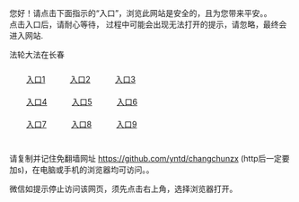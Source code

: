 您好！请点击下面指示的“入口”，浏览此网站是安全的，且为您带来平安。。 <br/>
点击入口后，请耐心等待， 过程中可能会出现无法打开的提示，请忽略，最终会进入网站. </br>

法轮大法在长春<br/>
<div style="padding:10px"><a style="margin:20px" target="_blank" href="https://d1zwwsivefjz9.cloudfront.net/2Qpsp?bivtpvj" id="ccLink1" rel="nofollow">入口1</a> <a target="_blank" style="margin:20px" href="https://d2ivxhi8udeao2.cloudfront.net/2Qpsp?nydiclhr" id="ccLink2" rel="nofollow">入口2</a> <a style="margin:20px" target="_blank" href="https://d1rmgpyc80cxz1.cloudfront.net/2Qpsp?rwgzldko" id="ccLink3" rel="nofollow">入口3</a></div>

<div style="padding:10px" ><a style="margin:20px" target="_blank" href="https://d1zwwsivefjz9.cloudfront.net/2Qpsp?bivtpvj" id="ccLink4" rel="nofollow">入口4</a> <a style="margin:20px" href="https://d2ivxhi8udeao2.cloudfront.net/2Qpsp?nydiclhr" target="_blank" id="ccLink5" rel="nofollow">入口5</a> <a style="margin:20px" href="https://d1rmgpyc80cxz1.cloudfront.net/2Qpsp?rwgzldko" target="_blank" id="ccLink6" rel="nofollow">入口6</a></div>

<div style="padding:10px"><a style="margin:20px" target="_blank" href="https://d1zwwsivefjz9.cloudfront.net/2Qpsp?bivtpvj" id="ccLink7" rel="nofollow">入口7</a> <a style="margin:20px" href="https://d2ivxhi8udeao2.cloudfront.net/2Qpsp?nydiclhr" target="_blank" id="ccLink8" rel="nofollow">入口8</a> <a style="margin:20px" target="_blank" href="https://d1rmgpyc80cxz1.cloudfront.net/2Qpsp?rwgzldko" id="ccLink9" rel="nofollow">入口9</a></div>

<br/>



请复制并记住免翻墙网址 https://github.com/yntd/changchunzx (http后一定要加s)，在电脑或手机的浏览器均可访问。。<br/>

微信如提示停止访问该网页，须先点击右上角，选择浏览器打开。
